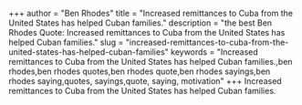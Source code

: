 +++
author = "Ben Rhodes"
title = "Increased remittances to Cuba from the United States has helped Cuban families."
description = "the best Ben Rhodes Quote: Increased remittances to Cuba from the United States has helped Cuban families."
slug = "increased-remittances-to-cuba-from-the-united-states-has-helped-cuban-families"
keywords = "Increased remittances to Cuba from the United States has helped Cuban families.,ben rhodes,ben rhodes quotes,ben rhodes quote,ben rhodes sayings,ben rhodes saying,quotes, sayings,quote, saying, motivation"
+++
Increased remittances to Cuba from the United States has helped Cuban families.
